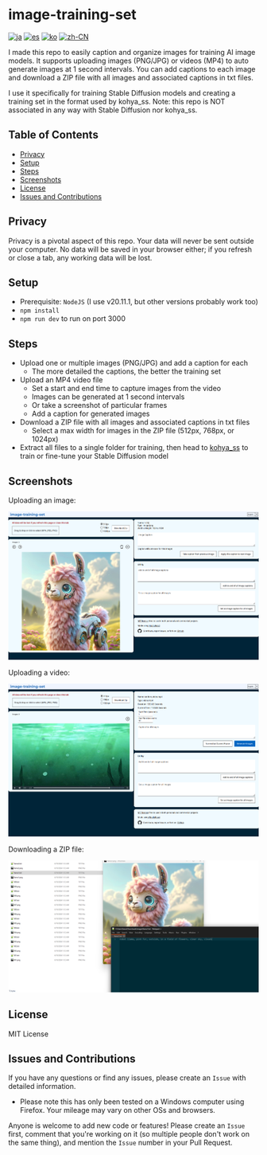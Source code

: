 # image-training-set

[![ja](https://img.shields.io/badge/lang-Japanese-green?color=1a5296)](https://github.com/machinellama/image-training-set/blob/main/translated-md/README.ja.md)
[![es](https://img.shields.io/badge/lang-Spanish-green?color=1a5296)](https://github.com/machinellama/image-training-set/blob/main/translated-md/README.es.md)
[![ko](https://img.shields.io/badge/lang-Korean-green?color=1a5296)](https://github.com/machinellama/image-training-set/blob/main/translated-md/README.ko.md)
[![zh-CN](https://img.shields.io/badge/lang-Simplified--Chinese-green?color=1a5296)](https://github.com/machinellama/image-training-set/blob/main/translated-md/README.zh-CN.md)

I made this repo to easily caption and organize images for training AI image models. It supports uploading images (PNG/JPG) or videos (MP4) to auto generate images at 1 second intervals. You can add captions to each image and download a ZIP file with all images and associated captions in txt files.

I use it specifically for training Stable Diffusion models and creating a training set in the format used by kohya_ss. Note: this repo is NOT associated in any way with Stable Diffusion nor kohya_ss.

## Table of Contents
- [Privacy](#privacy)
- [Setup](#setup)
- [Steps](#steps)
- [Screenshots](#screenshots)
- [License](#license)
- [Issues and Contributions](#issues-and-contributions)

## Privacy
Privacy is a pivotal aspect of this repo. Your data will never be sent outside your computer. No data will be saved in your browser either; if you refresh or close a tab, any working data will be lost.

## Setup

- Prerequisite: `NodeJS` (I use v20.11.1, but other versions probably work too)
- `npm install`
- `npm run dev` to run on port 3000

## Steps

- Upload one or multiple images (PNG/JPG) and add a caption for each
  - The more detailed the captions, the better the training set
- Upload an MP4 video file
  - Set a start and end time to capture images from the video
  - Images can be generated at 1 second intervals
  - Or take a screenshot of particular frames
  - Add a caption for generated images
- Download a ZIP file with all images and associated captions in txt files
  - Select a max width for images in the ZIP file (512px, 768px, or 1024px)
- Extract all files to a single folder for training, then head to [kohya_ss](https://github.com/bmaltais/kohya_ss) to train or fine-tune your Stable Diffusion model

## Screenshots

Uploading an image:

<img src="./images/its1.png" alt="image-training-set" width="650"/>

Uploading a video:

<img src="./images/its2.png" alt="image-training-set" width="650"/>

Downloading a ZIP file:

<img src="./images/its3.png" alt="image-training-set" width="650"/>

## License
MIT License

## Issues and Contributions
If you have any questions or find any issues, please create an `Issue` with detailed information.
  - Please note this has only been tested on a Windows computer using Firefox. Your mileage may vary on other OSs and browsers.

Anyone is welcome to add new code or features! Please create an `Issue` first, comment that you're working on it (so multiple people don't work on the same thing), and mention the `Issue` number in your Pull Request.
